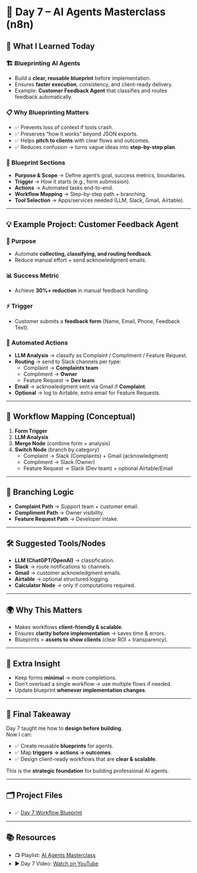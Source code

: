 # 🚀 Day 7 – AI Agents Masterclass (n8n)

## 📌 What I Learned Today

### 🏗️ Blueprinting AI Agents
- Build a **clear, reusable blueprint** before implementation.  
- Ensures **faster execution**, consistency, and client-ready delivery.  
- Example: **Customer Feedback Agent** that classifies and routes feedback automatically.

### 📋 Why Blueprinting Matters
- ✅ Prevents loss of context if tools crash.  
- ✅ Preserves “how it works” beyond JSON exports.  
- ✅ Helps **pitch to clients** with clear flows and outcomes.  
- ✅ Reduces confusion → turns vague ideas into **step-by-step plan**.  

### 🧩 Blueprint Sections
- **Purpose & Scope** → Define agent’s goal, success metrics, boundaries.  
- **Trigger** → How it starts (e.g., form submission).  
- **Actions** → Automated tasks end-to-end.  
- **Workflow Mapping** → Step-by-step path + branching.  
- **Tool Selection** → Apps/services needed (LLM, Slack, Gmail, Airtable).  

---

## 💡 Example Project: Customer Feedback Agent

### 🎯 Purpose
- Automate **collecting, classifying, and routing feedback**.  
- Reduce manual effort + send acknowledgment emails.  

### 📊 Success Metric
- Achieve **30%+ reduction** in manual feedback handling.  

### ⚡ Trigger
- Customer submits a **feedback form** (Name, Email, Phone, Feedback Text).  

### 🤖 Automated Actions
- **LLM Analysis** → classify as Complaint / Compliment / Feature Request.  
- **Routing** → send to Slack channels per type:  
  - Complaint → **Complaints team**  
  - Compliment → **Owner**  
  - Feature Request → **Dev team**  
- **Email** → acknowledgment sent via Gmail if **Complaint**.  
- **Optional** → log to Airtable, extra email for Feature Requests.  

---

## 🔀 Workflow Mapping (Conceptual)
1. **Form Trigger**  
2. **LLM Analysis**  
3. **Merge Node** (combine form + analysis)  
4. **Switch Node** (branch by category)  
   - Complaint → Slack (Complaints) + Gmail (acknowledgment)  
   - Compliment → Slack (Owner)  
   - Feature Request → Slack (Dev team) + optional Airtable/Email  

---

## 🌿 Branching Logic
- **Complaint Path** → Support team + customer email.  
- **Compliment Path** → Owner visibility.  
- **Feature Request Path** → Developer intake.  

---

## 🛠️ Suggested Tools/Nodes
- **LLM (ChatGPT/OpenAI)** → classification.  
- **Slack** → route notifications to channels.  
- **Gmail** → customer acknowledgment emails.  
- **Airtable** → optional structured logging.  
- **Calculator Node** → only if computations required.  

---

## 🌍 Why This Matters
- Makes workflows **client-friendly & scalable**.  
- Ensures **clarity before implementation** → saves time & errors.  
- Blueprints = **assets to show clients** (clear ROI + transparency).  

---

## 🚀 Extra Insight
- Keep forms **minimal** → more completions.  
- Don’t overload a single workflow → use multiple flows if needed.  
- Update blueprint **whenever implementation changes**.  

---

## 📝 Final Takeaway
Day 7 taught me how to **design before building**.  
Now I can:  
- ✅ Create reusable **blueprints** for agents.  
- ✅ Map **triggers → actions → outcomes**.  
- ✅ Design client-ready workflows that are **clear & scalable**.  

This is the **strategic foundation** for building professional AI agents.  

---

## 🗂 Project Files
- ✅ [Day 7 Workflow Blueprint](./Day%207/Blueprint%20-%20Workflows.pdf)  

---

## 📚 Resources
- 📺 Playlist: [AI Agents Masterclass](https://youtube.com/playlist?list=PLwdhOAfEpxTaHqf_o0waIy-EPz0PWEvFh&si=PFljBCzetUImEN5I)  
- ▶️ Day 7 Video: [Watch on YouTube](https://youtu.be/xxxxxxxxxxx)  






